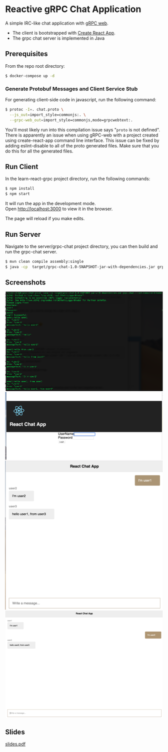 # Reactive gRPC Chat Application
A simple IRC-like chat application with [gRPC web](https://github.com/grpc/grpc-web).
* The client is bootstrapped with [Create React App](https://github.com/facebook/create-react-app).
* The grpc chat server is implemented in Java

## Prerequisites
From the repo root directory:
```sh
$ docker-compose up -d
```

### Generate Protobuf Messages and Client Service Stub
For generating client-side code in javascript, run the following command:
```sh
$ protoc -I=. chat.proto \
  --js_out=import_style=commonjs:. \
  --grpc-web_out=import_style=commonjs,mode=grpcwebtext:.
```
You'll most likely run into this compilation issue says "`proto` is not defined". 
There is apparently an issue when using gRPC-web with a project created using create-react-app command line interface. 
This issue can be fixed by adding eslint-disable to all of the proto generated files. Make sure that you do this for all the generated files. 

## Run Client
In the learn-react-grpc project directory, run the following commands:
```sh
$ npm install
$ npm start
```

It will run the app in the development mode.<br>
Open [http://localhost:3000](http://localhost:3000) to view it in the browser.

The page will reload if you make edits.<br>

## Run Server
Navigate to the server/grpc-chat project directory, you can then build and run the grpc-chat server.
```sh
$ mvn clean compile assembly:single
$ java -cp  target/grpc-chat-1.0-SNAPSHOT-jar-with-dependencies.jar grpc.chat.Server.ChatServer
```

## Screenshots
![bidirectional streaming console client](ConsoleClient.png)
![login](login.png)
![web client](WebClient-1.png)
![web client](WebClient-2.png)

## Slides
[slides.pdf](https://github.com/jofen-misc/grpc-web-react-chat/slides.pdf)
